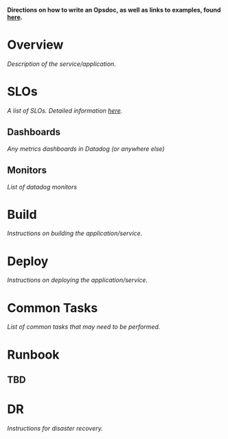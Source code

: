 **Directions on how to write an Opsdoc, as well as links to examples, found [here](https://docs.sonatype.com/display/SRE/Opsdoc+Guide).**
# Overview
_Description of the service/application._

# SLOs
_A list of SLOs. Detailed information [here](https://docs.sonatype.com/display/SRE/Service+Level+Objectives)._

## Dashboards
_Any metrics dashboards in Datadog (or anywhere else)_

## Monitors
_List of datadog monitors_

# Build
_Instructions on building the application/service._

# Deploy
_Instructions on deploying the application/service._

# Common Tasks
_List of common tasks that may need to be performed._

# Runbook
## TBD

# DR
_Instructions for disaster recovery._
